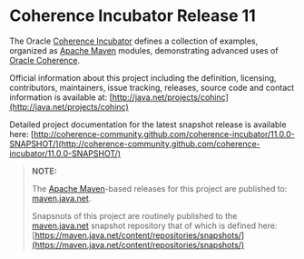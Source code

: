 Coherence Incubator Release 11
==============================

The Oracle [Coherence Incubator](http://java.net/projects/cohinc) defines a collection of
examples, organized as [Apache Maven](http://maven.apache.org/) modules, demonstrating
advanced uses of [Oracle Coherence](http://www.oracle.com/technology/products/coherence/index.html).

Official information about this project including the definition, licensing, contributors, maintainers, issue tracking, releases, source code and contact information is available at:
[http://java.net/projects/cohinc](http://java.net/projects/cohinc)

Detailed project documentation for the latest snapshot release is available here:
[http://coherence-community.github.com/coherence-incubator/11.0.0-SNAPSHOT/](http://coherence-community.github.com/coherence-incubator/11.0.0-SNAPSHOT/)

> **NOTE:**
>
> The [Apache Maven](http://maven.apache.org)-based releases for this project are published to: [maven.java.net](https://maven.java.net).
>
> Snapsnots of this project are routinely published to the [maven.java.net](https://maven.java.net) snapshot repository that of which is defined here: [https://maven.java.net/content/repositories/snapshots/](https://maven.java.net/content/repositories/snapshots/)

